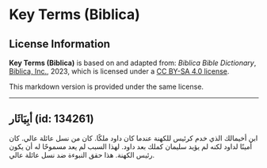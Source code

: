 # Key Terms (Biblica)

## License Information

**Key Terms (Biblica)** is based on and adapted from: _Biblica Bible Dictionary_, [Biblica, Inc.](https://www.biblica.com/), 2023, which is licensed under a [CC BY-SA 4.0 license](https://creativecommons.org/licenses/by-sa/4.0/legalcode.en).

This markdown version is provided under the same license.



--------------------------------

## أبِيَاثَار (id: 134261)

ابن أخيمالك الذي خدم كرئيس للكهنة عندما كان داود ملكًا. كان من نسل عائلة عالي. كان أمينًا لداود لكنه لم يؤيد سليمان كملك بعد داود. لهذا السبب لم يعد مسموحًا له أن يكون رئيس الكهنة. هذا حقق النبوءة ضد نسل عائلة عالي.


